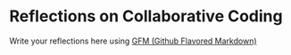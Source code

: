 # Reflections on Collaborative Coding

Write your reflections here using [GFM (Github Flavored Markdown)](https://github.github.com/gfm/)
